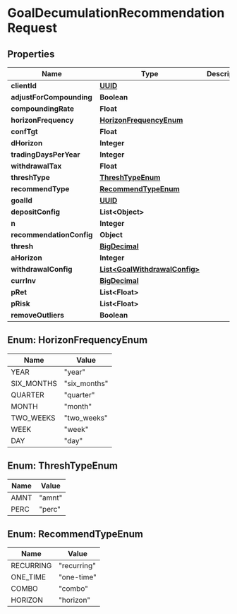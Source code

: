 
# GoalDecumulationRecommendationRequest

## Properties
Name | Type | Description | Notes
------------ | ------------- | ------------- | -------------
**clientId** | [**UUID**](UUID.md) |  |  [optional]
**adjustForCompounding** | **Boolean** |  |  [optional]
**compoundingRate** | **Float** |  |  [optional]
**horizonFrequency** | [**HorizonFrequencyEnum**](#HorizonFrequencyEnum) |  |  [optional]
**confTgt** | **Float** |  |  [optional]
**dHorizon** | **Integer** |  |  [optional]
**tradingDaysPerYear** | **Integer** |  |  [optional]
**withdrawalTax** | **Float** |  |  [optional]
**threshType** | [**ThreshTypeEnum**](#ThreshTypeEnum) |  |  [optional]
**recommendType** | [**RecommendTypeEnum**](#RecommendTypeEnum) |  |  [optional]
**goalId** | [**UUID**](UUID.md) |  |  [optional]
**depositConfig** | **List&lt;Object&gt;** |  |  [optional]
**n** | **Integer** |  |  [optional]
**recommendationConfig** | **Object** |  |  [optional]
**thresh** | [**BigDecimal**](BigDecimal.md) |  |  [optional]
**aHorizon** | **Integer** |  |  [optional]
**withdrawalConfig** | [**List&lt;GoalWithdrawalConfig&gt;**](GoalWithdrawalConfig.md) |  |  [optional]
**currInv** | [**BigDecimal**](BigDecimal.md) |  |  [optional]
**pRet** | **List&lt;Float&gt;** |  | 
**pRisk** | **List&lt;Float&gt;** |  | 
**removeOutliers** | **Boolean** |  |  [optional]


<a name="HorizonFrequencyEnum"></a>
## Enum: HorizonFrequencyEnum
Name | Value
---- | -----
YEAR | &quot;year&quot;
SIX_MONTHS | &quot;six_months&quot;
QUARTER | &quot;quarter&quot;
MONTH | &quot;month&quot;
TWO_WEEKS | &quot;two_weeks&quot;
WEEK | &quot;week&quot;
DAY | &quot;day&quot;


<a name="ThreshTypeEnum"></a>
## Enum: ThreshTypeEnum
Name | Value
---- | -----
AMNT | &quot;amnt&quot;
PERC | &quot;perc&quot;


<a name="RecommendTypeEnum"></a>
## Enum: RecommendTypeEnum
Name | Value
---- | -----
RECURRING | &quot;recurring&quot;
ONE_TIME | &quot;one-time&quot;
COMBO | &quot;combo&quot;
HORIZON | &quot;horizon&quot;



